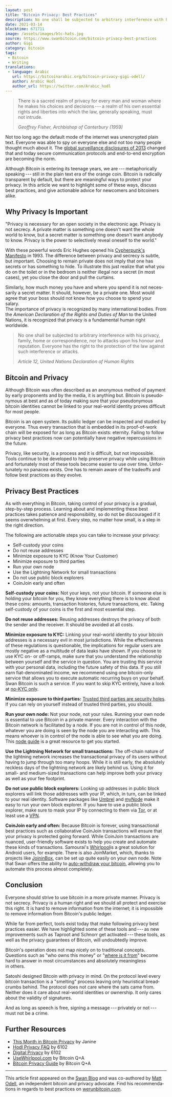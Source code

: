 ```yaml
---
layout: post
title: "Bitcoin Privacy: Best Practices"
description: No one shall be subjected to arbitrary inter­fer­ence with his privacy.
date: 2021-03-14
blocktime: 671711
image: /assets/images/btc-hats.jpg
source: https://www.swanbitcoin.com/bitcoin-privacy-best-practices
author: Gigi
category: bitcoin
tags:
 - Bitcoin
 - Writing
translations:
 - language: Arabic
   url: https://bitcoinarabic.org/bitcoin-privacy-gigi-odell/
   author: Arabic Hodl
   author_url: https://twitter.com/Arabic_hodl
---
```


> There is a sacred realm of privacy for every man and woman where he
> makes his choices and decisions --- a realm of his own essen­tial
> rights and liber­ties into which the law, gener­ally speaking, must
> not intrude.
>
> <cite>Geoffrey Fisher, Archbishop of Canter­bury (1959)</cite>

Not too long ago the default mode of the internet was unencrypted plain
text. Everyone was able to spy on everyone else and not too many people
thought much about it. The [global surveil­lance disclo­sures of
2013](https://en.wikipedia.org/wiki/Global_surveillance_disclosures_(2013%E2%80%93present))
changed that and today secure commu­ni­ca­tion proto­cols and end-to-end
encryp­tion are becoming the norm.

Although Bitcoin is entering its teenage years, we
are --- metaphor­i­cally speaking --- still in the plain text era of the
orange coin. Bitcoin is radically trans­parent by default, but there are
meaningful ways to protect your privacy. In this article we want to
highlight some of these ways, discuss best practices, and give
action­able advice for newcomers and bitcoiners alike.

## Why Privacy Is Important

"Privacy is neces­sary for an open society in the electronic age.
Privacy is not secrecy. A private matter is something one doesn't want
the whole world to know, but a secret matter is something one doesn't
want anybody to know. Privacy is the power to selec­tively reveal
oneself to the world."

With these powerful words Eric Hughes opened his [Cypher­punk's
Manifesto](https://nakamotoinstitute.org/static/docs/cypherpunk-manifesto.txt)
in 1993. The differ­ence between privacy and secrecy is subtle, but
impor­tant. Choosing to remain private does not imply that one has
secrets or has something to hide. To illus­trate this just realize that
what you do on the toilet or in the bedroom is neither illegal nor
a secret (in most cases), yet you close the door and pull the curtains.

Similarly, how much money you have and where you spend it is not
neces­sarily a secret matter. It should, however, be a private one. Most
would agree that your boss should not know how you choose to spend your
salary.\
The impor­tance of privacy is recog­nized by many inter­na­tional
bodies. From the *American Decla­ra­tion of the Rights and Duties of
Man* to the United Nations, it is recog­nized that privacy is
a funda­mental human right worldwide.

> No one shall be subjected to arbitrary inter­fer­ence with his
> privacy, family, home or corre­spon­dence, nor to attacks upon his
> honour and reputa­tion. Everyone has the right to the protec­tion of
> the law against such inter­fer­ence or attacks.
>
> <cite>Article 12, United Nations Decla­ra­tion of Human Rights</cite>

## Bitcoin and Privacy

Although Bitcoin was often described as an anony­mous method of payment
by early propo­nents and by the media, it is anything but. Bitcoin is
pseudo­ny­mous at best and as of today making sure that your
pseudo­ny­mous bitcoin identi­ties cannot be linked to your real-world
identity proves diffi­cult for most people. 

Bitcoin is an open system. Its public ledger can be inspected and
studied by everyone. Thus every trans­ac­tion that is embedded in its
proof-of-work chain will be exposed for as long as Bitcoin exists:
eternity. Failing to follow privacy best practices now can poten­tially
have negative reper­cus­sions in the future.

Privacy, like security, is a process and it is diffi­cult, but not
impos­sible. Tools continue to be devel­oped to help preserve privacy
while using Bitcoin and fortu­nately most of these tools become easier
to use over time. Unfor­tu­nately no panacea exists. One has to remain
aware of the trade­offs and follow best practices as they evolve.

## Privacy Best Practices

As with every­thing in Bitcoin, taking control of your privacy is
a gradual, step-by-step process. Learning about and imple­menting these
best practices takes patience and respon­si­bility, so do not be
discour­aged if it seems overwhelming at first. Every step, no matter
how small, is a step in the right direction.

The following are action­able steps you can take to increase
your privacy:

-   Self-custody your coins
-   Do not reuse addresses
-   Minimize exposure to KYC (Know Your Customer)
-   Minimize exposure to third parties
-   Run your own node
-   Use the Light­ning Network for small transactions
-   Do not use public block explorers
-   CoinJoin early and often

**Self-custody your coins:** Not your keys, not your bitcoin. If someone
else is holding your bitcoin for you, they know every­thing there is to
know about these coins: amounts, trans­ac­tion histo­ries, future
trans­ac­tions, etc. Taking self-custody of your coins is the first and
most essen­tial step.

**Do not reuse addresses:** Reusing addresses destroys the privacy of
both the sender and the receiver. It should be avoided at all costs.

**Minimize exposure to KYC:** Linking your real-world identity to your
bitcoin addresses is a neces­sary evil in most juris­dic­tions. While
the effec­tive­ness of these regula­tions is question­able, the
impli­ca­tions for regular users are mostly negative as a multi­tude of
data leaks have shown. If you choose to use KYC on- or off-ramps, make
sure that you under­stand the relation­ship between yourself and the
service in question. You are trusting this service with your personal
data, including the future safety of this data. If you still earn
fiat-denom­i­nated income, we recom­mend using one bitcoin-only service
that allows you to execute automatic recur­ring buys on your behalf.
Swan Bitcoin is such a service. If you want to skip KYC entirely, have
a look at [no-KYC only](https://bitcoinqna.github.io/noKYConly/).

**Minimize exposure to third parties:** [Trusted third parties are
security holes](https://nakamotoinstitute.org/trusted-third-parties/).
If you can rely on yourself instead of trusted third parties,
you should.

**Run your own node:** Not your node, not your rules. Running your own
node is essen­tial to use Bitcoin in a private manner. Every
inter­ac­tion with the Bitcoin network is facil­i­tated by a node. If
you are not in control of this node, whatever you are doing is seen by
the node you are inter­acting with. This means whoever is in control of
the node is able to see what you are doing. This [node
guide](https://bitcoiner.guide/node/) is a great resource to get
you started.

**Use the Light­ning Network for small trans­ac­tions:** The off-chain
nature of the light­ning network increases the trans­ac­tional privacy
of its users without having to jump through too many hoops. While it is
still early, the absolutely reckless days of the light­ning network are
likely behind us. Using it for small- and medium-sized trans­ac­tions
can help improve both your privacy as well as your fee footprint.

**Do not use public block explorers:** Looking up addresses in public
block explorers will link those addresses with your IP, which, in turn,
can be linked to your real identity. Software packages like
[Umbrel](https://getumbrel.com/) and [myNode](https://mynodebtc.com/)
make it easy to run your own block explorer. If you have to use a public
block explorer, make sure to mask your IP by connecting to them via
[Tor](https://www.torproject.org/download/), or at least use
a [VPN](https://mullvad.net/).

**CoinJoin early and often:** Because Bitcoin is forever, using
trans­ac­tional best practices such as collab­o­ra­tive CoinJoin
trans­ac­tions will ensure that your privacy is protected going forward.
While CoinJoin trans­ac­tions are nuanced, user-friendly software exists
to help you create and automate these kinds of trans­ac­tions.
Samourai's [Whirlpool](https://samouraiwallet.com/whirlpool)is a great
solution for Android users, for example. There is also JoinMarket,
which, thanks to projects like
[JoininBox](https://github.com/openoms/joininbox), can be set up quite
easily on your own node. Note that Swan offers the ability to
[auto-withdraw your
bitcoin](https://help.swanbitcoin.com/hc/en-us/articles/360046166054-Why-should-I-withdraw-my-Bitcoin-when-it-reaches-a-certain-threshold-),
allowing you to automate this process almost completely.

## Conclusion

Everyone should strive to use bitcoin in a more private manner. Privacy
is not secrecy. Privacy is a human right and we should all protect and
exercise this right. It is hard to remove infor­ma­tion from the
internet; it is impos­sible to remove infor­ma­tion from Bitcoin's
public ledger.

While far from perfect, tools exist today that make following privacy
best practices easier. We have highlighted some of these tools
and --- as new improve­ments such as Taproot and Schnorr get
activated --- these tools, as well as the privacy guaran­tees of
Bitcoin, will undoubt­edly improve.

Bitcoin's opera­tion does not map nicely on to tradi­tional concepts.
Questions such as "who owns this money" or "[where is it
from](https://en.bitcoin.it/wiki/From_address)" become hard to answer in
most circum­stances and absolutely meaning­less in others. 

Satoshi designed Bitcoin with privacy in mind. On the protocol level
every bitcoin trans­ac­tion is a "smelting" process leaving only
heuris­tical bread­crumbs behind. The protocol does not care where the
sats came from. Neither does it care about real-world identi­ties or
owner­ship. It only cares about the validity of signatures. 

And as long as speech is free, signing a message --- privately or
not --- must not be a crime.

## Further Resources

-   [This Month in Bitcoin
    Privacy](https://enegnei.github.io/This-Month-In-Bitcoin-Privacy/)
    by Janine
-   [Hodl Privacy FAQ](https://6102bitcoin.com/faq-hodl-privacy/)
    by 6102
-   [Digital Privacy](https://6102bitcoin.com/blog/digital-privacy/)
    by 6102
-   [UseWhirlpool.com](http://usewhirlpool.com/) by Bitcoin Q+A
-   [Bitcoin Privacy Guide](https://bitcoiner.guide/privacy/) by Bitcoin
    Q+A

------------------------------------------------------------------------

This article first appeared on the [Swan Blog](https://www.swanbitcoin.com/bitcoin-privacy-best-practices)
and was co-authored by [Matt Odell](http://mattodell.com/), an
indepen­dent bitcoin and privacy advocate. Find his recom­men­da­tions
in regards to best practices on [werunbitcoin.com](http://werunbitcoin.com/).
